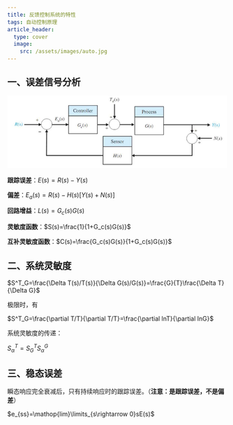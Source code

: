```yaml
---
title: 反馈控制系统的特性
tags: 自动控制原理
article_header:
  type: cover
  image:
    src: /assets/images/auto.jpg
---
```


<!--more-->

## 一、误差信号分析

![](/assets/images/control_system/feedback/1.png)

**跟踪误差**：$E(s)=R(s)-Y(s)$

**偏差**：$E_a(s)=R(s)-H(s)[Y(s)+N(s)]$

**回路增益**：$L(s)=G_c(s)G(s)$

**灵敏度函数**：$S(s)=\frac{1}{1+G_c(s)G(s)}$

**互补灵敏度函数**：$C(s)=\frac{G_c(s)G(s)}{1+G_c(s)G(s)}$

## 二、系统灵敏度

$S^T_G=\frac{\Delta T(s)/T(s)}{\Delta G(s)/G(s)}=\frac{G}{T}\frac{\Delta T}{\Delta G}$

极限时，有

$S^T_G=\frac{\partial T/T}{\partial T/T}=\frac{\partial lnT}{\partial lnG}$

系统灵敏度的传递：

$S^T_{\alpha}=S^T_GS^G_{\alpha}$

## 三、稳态误差

瞬态响应完全衰减后，只有持续响应时的跟踪误差。（**注意：是跟踪误差，不是偏差**）  

$e_{ss}=\mathop{lim}\limits_{s\rightarrow 0}sE(s)$

